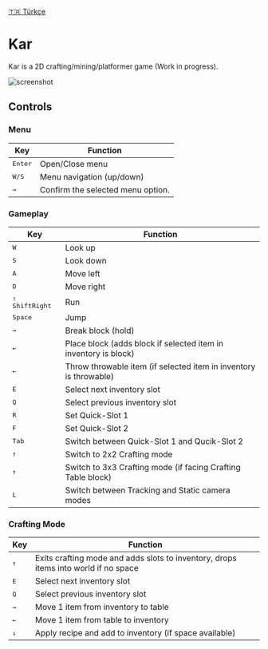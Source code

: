 [:tr: Türkçe](README_tr.md)

# Kar

Kar is a 2D crafting/mining/platformer game (Work in progress).

![screenshot](https://github.com/user-attachments/assets/648b2dc2-ceba-4809-a953-8f55b74c8d57)

## Controls

### Menu

| Key              | Function                          |
| ---------------- | --------------------------------- |
| <kbd>Enter</kbd> | Open/Close menu                   |
| <kbd>W/S</kbd>   | Menu navigation (up/down)         |
| <kbd>→</kbd>     | Confirm the selected menu option. |

### Gameplay

| Key                     | Function                                                          |
| ----------------------- | ----------------------------------------------------------------- |
| <kbd>W</kbd>            | Look up                                                           |
| <kbd>S</kbd>            | Look down                                                         |
| <kbd>A</kbd>            | Move left                                                         |
| <kbd>D</kbd>            | Move right                                                        |
| <kbd>⇧ ShiftRight</kbd> | Run                                                               |
| <kbd>Space</kbd>        | Jump                                                              |
| <kbd>→</kbd>            | Break block (hold)                                                |
| <kbd>←</kbd>            | Place block (adds block if selected item in inventory is block)   |
| <kbd>←</kbd>            | Throw throwable item (if selected item in inventory is throwable) |
| <kbd>E</kbd>            | Select next inventory slot                                        |
| <kbd>Q</kbd>            | Select previous inventory slot                                    |
| <kbd>R</kbd>            | Set Quick-Slot 1                                                  |
| <kbd>F</kbd>            | Set Quick-Slot 2                                                  |
| <kbd>Tab</kbd>          | Switch between Quick-Slot 1 and Qucik-Slot 2                      |
| <kbd>↑</kbd>            | Switch to 2x2 Crafting mode                                       |
| <kbd>↑</kbd>            | Switch to 3x3 Crafting mode (if facing Crafting Table block)      |
| <kbd>L</kbd>            | Switch between Tracking and Static camera modes                   |

### Crafting Mode

| Key          | Function                                                                            |
| ------------ | ----------------------------------------------------------------------------------- |
| <kbd>↑</kbd> | Exits crafting mode and adds slots to inventory, drops items into world if no space |
| <kbd>E</kbd> | Select next inventory  slot                                                         |
| <kbd>Q</kbd> | Select previous inventory  slot                                                     |
| <kbd>→</kbd> | Move 1 item from inventory to table                                                 |
| <kbd>←</kbd> | Move 1 item from table to inventory                                                 |
| <kbd>↓</kbd> | Apply recipe and add to inventory (if space available)                              |
